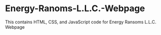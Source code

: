 # Energy-Ranoms-L.L.C.-Webpage
This contains HTML, CSS, and JavaScript code for Energy Ransoms L.L.C. Webpage
